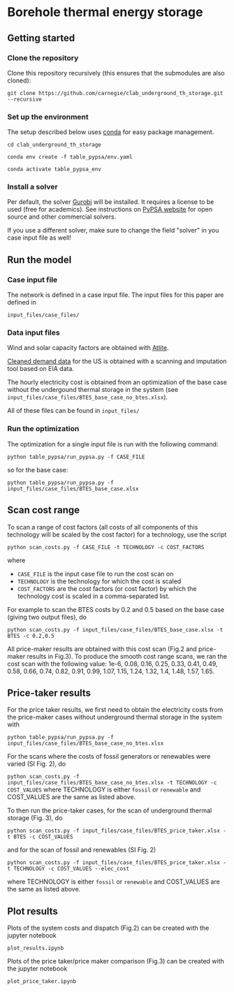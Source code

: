 # Borehole thermal energy storage

## Getting started

### Clone the repository

Clone this repository recursively (this ensures that the submodules are also cloned):

```git clone https://github.com/carnegie/clab_underground_th_storage.git --recursive```

### Set up the environment

The setup described below uses [conda](https://docs.conda.io/en/latest/miniconda.html) for easy package management.

   ```cd clab_underground_th_storage```

   ```conda env create -f table_pypsa/env.yaml```

   ```conda activate table_pypsa_env```

### Install a solver

Per default, the solver [Gurobi](https://www.gurobi.com/) will be installed. It requires a license to be used (free for academics). See instructions on [PyPSA website](https://pypsa.readthedocs.io/en/latest/installation.html#getting-a-solver-for-optimisation) for open source and other commercial solvers.

If you use a different solver, make sure to change the field "solver" in you case input file as well!

## Run the model

### Case input file

The network is defined in a case input file. The input files for this paper are defined in

```input_files/case_files/```

### Data input files

Wind and solar capacity factors are obtained with [Atlite](https://github.com/PyPSA/atlite).

[Cleaned demand data](https://github.com/truggles/EIA_Cleaned_Hourly_Electricity_Demand_Data/tree/v1.4) for the US is obtained with a scanning and imputation tool based on EIA data.

The hourly electricity cost is obtained from an optimization of the base case without the undergound thermal storage in the system (see ```input_files/case_files/BTES_base_case_no_btes.xlsx```).

All of these files can be found in 
```input_files/```

### Run the optimization

The optimization for a single input file is run with the following command:

```python table_pypsa/run_pypsa.py -f CASE_FILE```

so for the base case:

```python table_pypsa/run_pypsa.py -f input_files/case_files/BTES_base_case.xlsx```


## Scan cost range

To scan a range of cost factors (all costs of all components of this technology will be scaled by the cost factor) for a technology, use the script

```python scan_costs.py -f CASE_FILE -t TECHNOLOGY -c COST_FACTORS```

where
 - ```CASE_FILE``` is the input case file to run the cost scan on
 - ```TECHNOLOGY``` is the technology for which the cost is scaled
 - ```COST_FACTORS``` are the cost factors (or cost factor) by which the technology cost is scaled in a comma-separated list.

For example to scan the BTES costs by 0.2 and 0.5 based on the base case (giving two output files), do

```python scan_costs.py -f input_files/case_files/BTES_base_case.xlsx -t BTES -c 0.2,0.5```

All price-maker results are obtained with this cost scan (Fig.2 and price-maker results in Fig.3).
To produce the smooth cost range scans, we ran the cost scan with the following value: 1e-6, 0.08, 0.16, 0.25, 0.33, 0.41, 0.49, 0.58, 0.66, 0.74, 0.82, 0.91, 0.99, 1.07, 1.15, 1.24, 1.32, 1.4, 1.48, 1.57, 1.65.

## Price-taker results

For the price taker results, we first need to obtain the electricity costs from the price-maker cases without underground thermal storage in the system with

```python table_pypsa/run_pypsa.py -f input_files/case_files/BTES_base_case_no_btes.xlsx```

For the scans where the costs of fossil generators or renewables were varied (SI Fig. 2), do

```python scan_costs.py -f input_files/case_files/BTES_base_case_no_btes.xlsx -t TECHNOLOGY -c COST_VALUES```
where TECHNOLOGY is either ```fossil``` or ```renewable``` and COST_VALUES are the same as listed above.

To then run the price-taker cases, for the scan of underground thermal storage (Fig. 3), do

```python scan_costs.py -f input_files/case_files/BTES_price_taker.xlsx -t BTES -c COST_VALUES```

 and for the scan of fossil and renewables (SI Fig. 2)

```python scan_costs.py -f input_files/case_files/BTES_price_taker.xlsx -t TECHNOLOGY -c COST_VALUES --elec_cost```

where TECHNOLOGY is either ```fossil``` or ```renewable``` and COST_VALUES are the same as listed above.


## Plot results

Plots of the system costs and dispatch (Fig.2) can be created with the jupyter notebook

```plot_results.ipynb```

Plots of the price taker/price maker comparison (Fig.3) can be created with the jupyter notebook

```plot_price_taker.ipynb```


